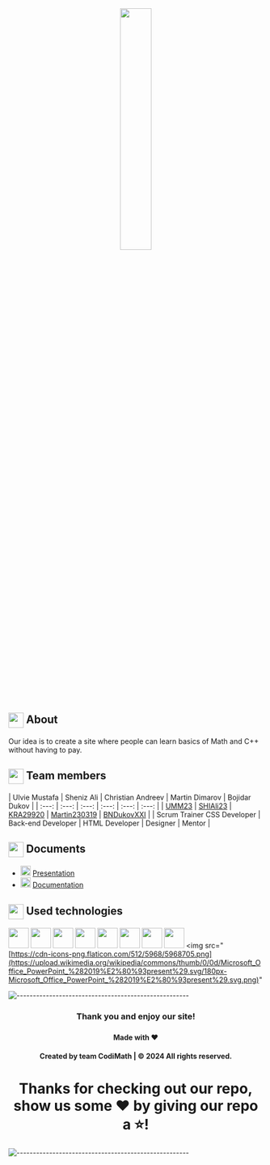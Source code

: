 <div align="center"><img src="logo.png" width=35%> </div>

## <img align="center" src="https://cdn-icons-png.freepik.com/512/5320/5320532.png" width="30"> About
<p>
   Our idea is to create a site where people can learn basics of Math and C++ without having to pay.
</p>


## <img align="center" src="https://cdn.iconscout.com/icon/free/png-256/free-team-1543514-1306008.png" width="30">   Team members
| Ulvie Mustafa  | Sheniz Ali | Christian Andreev | Martin Dimarov | Bojidar Dukov |
| :---: | :---: | :---: | :---: | :---: | :---: |
| [UMM23](https://github.com/UMM23)  | [SHIAli23](https://github.com/SHIAli23) | [KRA29920](https://github.com/KRA29920) | [Martin230319](https://github.com/Martin230319)  | [BNDukovXXI](https://github.com/BNDukovXXI) |
| Scrum Trainer CSS Developer | Back-end Developer | HTML Developer |  Designer | Mentor |


## <img align="center" src="https://cdn-icons-png.flaticon.com/512/3396/3396255.png" width="30">   Documents
- <img src="https://upload.wikimedia.org/wikipedia/commons/thumb/0/0d/Microsoft_Office_PowerPoint_%282019%E2%80%93present%29.svg/512px-Microsoft_Office_PowerPoint_%282019%E2%80%93present%29.svg.png?20210821050414" width="20">  [Presentation](https://eu.docworkspace.com/d/sIKvI55yFApGswrMG)
- <img src="https://findicons.com/files/icons/2795/office_2013_hd/2000/word.png" width="20"> [Documentation](https://1drv.ms/w/s!Av5hsa_h2Epnlig_Kxh4IpoE_jDk?e=bVWpTA)


## <img align="center" src="https://cdn-icons-png.flaticon.com/512/2620/2620993.png" width="30"> Used technologies
<img src="https://upload.wikimedia.org/wikipedia/commons/thumb/c/c2/GitHub_Invertocat_Logo.svg/270px-GitHub_Invertocat_Logo.svg.png" width="40"> <img src="[https://upload.wikimedia.org/wikipedia/commons/1/19/C_Logo.png](https://upload.wikimedia.org/wikipedia/commons/thumb/e/e0/Git-logo.svg/225px-Git-logo.svg.png)" width="40"> <img src="[https://upload.wikimedia.org/wikipedia/commons/thumb/5/59/Visual_Studio_Icon_2019.svg/2060px-Visual_Studio_Icon_2019.svg.png](https://upload.wikimedia.org/wikipedia/commons/thumb/1/1c/Visual_Studio_Code_1.35_icon.png/96px-Visual_Studio_Code_1.35_icon.png)" width="40"> <img src="[https://cdn-icons-png.flaticon.com/512/25/25231.png](https://upload.wikimedia.org/wikipedia/commons/thumb/2/2c/Visual_Studio_Icon_2022.svg/150px-Visual_Studio_Icon_2022.svg.png)" width="40"> <img src="[https://upload.wikimedia.org/wikipedia/commons/thumb/e/e0/Git-logo.svg/640px-Git-logo.svg.png](https://upload.wikimedia.org/wikipedia/en/thumb/9/98/Discord_logo.svg/300px-Discord_logo.svg.png)" width="40"> <img src="[https://upload.wikimedia.org/wikipedia/commons/thumb/0/0d/Microsoft_Office_PowerPoint_%282019%E2%80%93present%29.svg/512px-Microsoft_Office_PowerPoint_%282019%E2%80%93present%29.svg.png?20210821050414](https://upload.wikimedia.org/wikipedia/commons/thumb/2/2b/Microsoft_Paint.svg/104px-Microsoft_Paint.svg.png)" width="40"> <img src="https://findicons.com/files/icons/2795/office_2013_hd/2000/word.png" width="40"> <img src="[https://findicons.com/files/icons/2795/office_2013_hd/2000/excel.png](https://www.autodraw.com/assets/images/autodraw-shareimage.png)" width="40"> <img src="[https://cdn-icons-png.flaticon.com/512/5968/5968705.png](https://upload.wikimedia.org/wikipedia/commons/thumb/0/0d/Microsoft_Office_PowerPoint_%282019%E2%80%93present%29.svg/180px-Microsoft_Office_PowerPoint_%282019%E2%80%93present%29.svg.png)" 

![-----------------------------------------------------](https://raw.githubusercontent.com/andreasbm/readme/master/assets/lines/rainbow.png)

<h3 align="center"> Thank you and enjoy our site! <h3>
<h4 align="center"> Made with ❤️</h4>
<h4 align="center"> Created by team CodiMath | &copy 2024 All rights reserved.</h4>
<h1 align="center">Thanks for checking out our repo, show us some ❤️ by giving our repo a ⭐️!</h1>

![-----------------------------------------------------](https://raw.githubusercontent.com/andreasbm/readme/master/assets/lines/rainbow.png)
